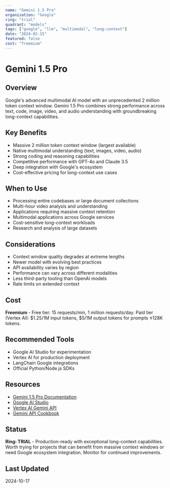 ```yaml
---
name: "Gemini 1.5 Pro"
organization: "Google"
ring: "trial"
quadrant: "models"
tags: ["google", "llm", "multimodal", "long-context"]
date: "2024-02-15"
featured: false
cost: "freemium"
---
```


# Gemini 1.5 Pro

## Overview
Google's advanced multimodal AI model with an unprecedented 2 million token context window. Gemini 1.5 Pro combines strong performance across text, code, image, video, and audio understanding with groundbreaking long-context capabilities.

## Key Benefits
- Massive 2 million token context window (largest available)
- Native multimodal understanding (text, images, video, audio)
- Strong coding and reasoning capabilities
- Competitive performance with GPT-4o and Claude 3.5
- Deep integration with Google's ecosystem
- Cost-effective pricing for long-context use cases

## When to Use
- Processing entire codebases or large document collections
- Multi-hour video analysis and understanding
- Applications requiring massive context retention
- Multimodal applications across Google services
- Cost-sensitive long-context workloads
- Research and analysis of large datasets

## Considerations
- Context window quality degrades at extreme lengths
- Newer model with evolving best practices
- API availability varies by region
- Performance can vary across different modalities
- Less third-party tooling than OpenAI models
- Rate limits on extended context

## Cost
**Freemium** - Free tier: 15 requests/min, 1 million requests/day. Paid tier (Vertex AI): $1.25/1M input tokens, $5/1M output tokens for prompts ≤128K tokens.

## Recommended Tools
- Google AI Studio for experimentation
- Vertex AI for production deployment
- LangChain Google integrations
- Official Python/Node.js SDKs

## Resources
- [Gemini 1.5 Pro Documentation](https://ai.google.dev/models/gemini)
- [Google AI Studio](https://aistudio.google.com/)
- [Vertex AI Gemini API](https://cloud.google.com/vertex-ai/docs/generative-ai/model-reference/gemini)
- [Gemini API Cookbook](https://github.com/google-gemini/cookbook)

## Status
**Ring: TRIAL** - Production-ready with exceptional long-context capabilities. Worth trying for projects that can benefit from massive context windows or need Google ecosystem integration. Monitor for continued improvements.

## Last Updated
2024-10-17
